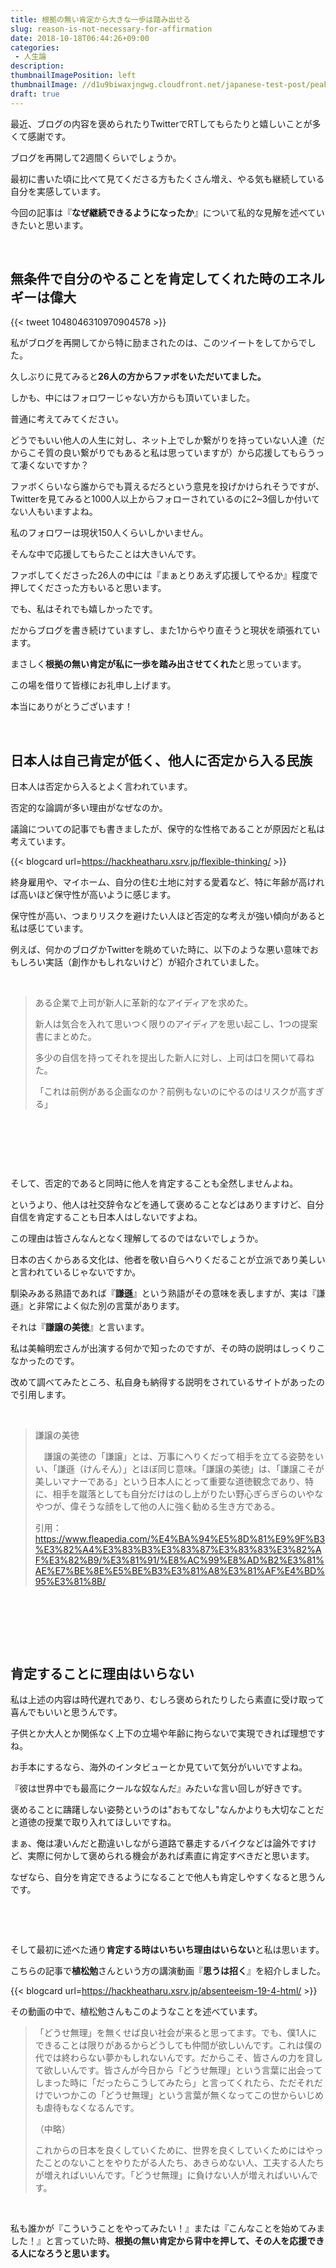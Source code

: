 ```yaml
---
title: 根拠の無い肯定から大きな一歩は踏み出せる
slug: reason-is-not-necessary-for-affirmation
date: 2018-10-18T06:44:26+09:00
categories: 
 - 人生論
description: 
thumbnailImagePosition: left
thumbnailImage: //d1u9biwaxjngwg.cloudfront.net/japanese-test-post/peak-140.jpg
draft: true
---
```

<!--more-->

最近、ブログの内容を褒められたりTwitterでRTしてもらたりと嬉しいことが多くて感謝です。

ブログを再開して2週間くらいでしょうか。

最初に書いた頃に比べて見てくださる方もたくさん増え、やる気も継続している自分を実感しています。

今回の記事は『<strong>なぜ継続できるようになったか</strong>』について私的な見解を述べていきたいと思います。

&nbsp;
<h2>無条件で自分のやることを肯定してくれた時のエネルギーは偉大</h2>
{{< tweet 1048046310970904578 >}}
&nbsp;

私がブログを再開してから特に励まされたのは、このツイートをしてからでした。

久しぶりに見てみると<strong>26人の方からファボをいただいてました。</strong>

しかも、中にはフォロワーじゃない方からも頂いていました。

普通に考えてみてください。

どうでもいい他人の人生に対し、ネット上でしか繋がりを持っていない人達（だからこそ質の良い繋がりでもあると私は思っていますが）から応援してもらうって凄くないですか？

ファボくらいなら誰からでも貰えるだろという意見を投げかけられそうですが、Twitterを見てみると1000人以上からフォローされているのに2~3個しか付いてない人もいますよね。

私のフォロワーは現状150人くらいしかいません。

そんな中で応援してもらたことは大きいんです。

ファボしてくださった26人の中には『まぁとりあえず応援してやるか』程度で押してくださった方もいると思います。

でも、私はそれでも嬉しかったです。

だからブログを書き続けていますし、また1からやり直そうと現状を頑張れています。

まさしく<strong>根拠の無い肯定が私に一歩を踏み出させてくれた</strong>と思っています。

この場を借りて皆様にお礼申し上げます。

本当にありがとうございます！

&nbsp;
<h2>日本人は自己肯定が低く、他人に否定から入る民族</h2>
日本人は否定から入るとよく言われています。

否定的な論調が多い理由がなぜなのか。

議論についての記事でも書きましたが、保守的な性格であることが原因だと私は考えています。

{{< blogcard url=https://hackheatharu.xsrv.jp/flexible-thinking/ >}}
&nbsp;

終身雇用や、マイホーム、自分の住む土地に対する愛着など、特に年齢が高ければ高いほど保守性が高いように感じます。

保守性が高い、つまりリスクを避けたい人ほど否定的な考えが強い傾向があると私は感じています。

例えば、何かのブログかTwitterを眺めていた時に、以下のような悪い意味でおもしろい実話（創作かもしれないけど）が紹介されていました。

&nbsp;
<blockquote>ある企業で上司が新人に革新的なアイディアを求めた。

新人は気合を入れて思いつく限りのアイディアを思い起こし、1つの提案書にまとめた。

多少の自信を持ってそれを提出した新人に対し、上司は口を開いて尋ねた。

「これは前例がある企画なのか？前例もないのにやるのはリスクが高すぎる」</blockquote>
&nbsp;

&nbsp;

&nbsp;

そして、否定的であると同時に他人を肯定することも全然しませんよね。

というより、他人は社交辞令などを通して褒めることなどはありますけど、自分自信を肯定することも日本人はしないですよね。

この理由は皆さんなんとなく理解してるのではないでしょうか。

日本の古くからある文化は、他者を敬い自らへりくだることが立派であり美しいと言われているじゃないですか。

馴染みある熟語であれば『<strong>謙遜</strong>』という熟語がその意味を表しますが、実は『謙遜』と非常によく似た別の言葉があります。

それは『<strong>謙譲の美徳</strong>』と言います。

私は美輪明宏さんが出演する何かで知ったのですが、その時の説明はしっくりこなかったのです。

改めて調べてみたところ、私自身も納得する説明をされているサイトがあったので引用します。

&nbsp;
<blockquote>
<div id="cc-m-6004550015" class="j-module n j-header ">
<p id="cc-m-header-6004550015">謙譲の美徳</p>

</div>
<div id="cc-m-6004550915" class="j-module n j-text ">

　謙譲の美徳の「謙譲」とは、万事にへりくだって相手を立てる姿勢をいい、「謙遜（けんそん）」とほぼ同じ意味。「謙譲の美徳」は、「謙譲こそが美しいマナーである」という日本人にとって重要な道徳観念であり、特に、相手を蹴落としても自分だけはのし上がりたい野心ぎらぎらのいやなやつが、偉そうな顔をして他の人に強く勧める生き方である。

引用：<a href="https://www.fleapedia.com/%E4%BA%94%E5%8D%81%E9%9F%B3%E3%82%A4%E3%83%B3%E3%83%87%E3%83%83%E3%82%AF%E3%82%B9/%E3%81%91/%E8%AC%99%E8%AD%B2%E3%81%AE%E7%BE%8E%E5%BE%B3%E3%81%A8%E3%81%AF%E4%BD%95%E3%81%8B/">https://www.fleapedia.com/%E4%BA%94%E5%8D%81%E9%9F%B3%E3%82%A4%E3%83%B3%E3%83%87%E3%83%83%E3%82%AF%E3%82%B9/%E3%81%91/%E8%AC%99%E8%AD%B2%E3%81%AE%E7%BE%8E%E5%BE%B3%E3%81%A8%E3%81%AF%E4%BD%95%E3%81%8B/</a>

</div></blockquote>
&nbsp;

&nbsp;

&nbsp;
<h2>肯定することに理由はいらない</h2>
私は上述の内容は時代遅れであり、むしろ褒められたりしたら素直に受け取って喜んでもいいと思うんです。

子供とか大人とか関係なく上下の立場や年齢に拘らないで実現できれば理想ですね。

お手本にするなら、海外のインタビューとか見ていて気分がいいですよね。

『彼は世界中でも最高にクールな奴なんだ』みたいな言い回しが好きです。

褒めることに躊躇しない姿勢というのは"おもてなし"なんかよりも大切なことだと道徳の授業で取り入れてほしいですね。

まぁ、俺は凄いんだと勘違いしながら道路で暴走するバイクなどは論外ですけど、実際に何かして褒められる機会があれば素直に肯定すべきだと思います。

なぜなら、自分を肯定できるようになることで他人も肯定しやすくなると思うんです。

&nbsp;

&nbsp;

そして最初に述べた通り<strong>肯定する時はいちいち理由はいらない</strong>と私は思います。

こちらの記事で<strong>植松勉</strong>さんという方の講演動画『<strong>思うは招く</strong>』を紹介しました。

{{< blogcard url=https://hackheatharu.xsrv.jp/absenteeism-19-4-html/ >}}
&nbsp;

その動画の中で、植松勉さんもこのようなことを述べています。
<blockquote>「どうせ無理」を無くせば良い社会が来ると思ってます。でも、僕1人にできることは限りがあるからどうしても仲間が欲しいんです。これは僕の代では終わらない夢かもしれないんです。だからこそ、皆さんの力を貸して欲しいんです。皆さんが今日から「どうせ無理」という言葉に出会ってしまった時に「だったらこうしてみたら」と言ってくれたら、ただそれだけでいつかこの「どうせ無理」という言葉が無くなってこの世からいじめも虐待もなくなるんです。

（中略）

これからの日本を良くしていくために、世界を良くしていくためにはやったことのないことをやりたがる人たち、あきらめない人、工夫する人たちが増えればいいんです。「どうせ無理」に負けない人が増えればいいんです。</blockquote>
&nbsp;

私も誰かが『こういうことをやってみたい！』または『こんなことを始めてみました！』と言っていた時、<strong>根拠の無い肯定から背中を押して、その人を応援できる人になろうと思います。</strong>
